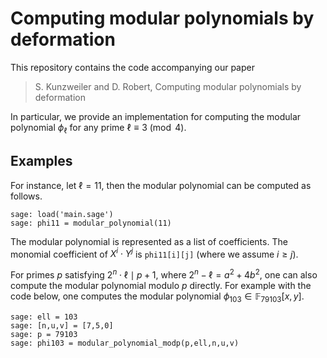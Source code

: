 # Computing modular polynomials by deformation

This repository contains the code accompanying our paper

> S. Kunzweiler and D. Robert, Computing modular polynomials by deformation

In particular, we provide an implementation for computing the modular polynomial $\phi_\ell$
for any prime $\ell \equiv 3 \pmod{4}$.

## Examples

For instance, let $\ell = 11$, then the modular polynomial can be computed as follows.

```
sage: load('main.sage')
sage: phi11 = modular_polynomial(11)
```
The modular polynomial is represented as a list of coefficients. The monomial coefficient of $X^i \cdot Y^j$ 
is `phi11[i][j]` (where we assume $i \geq j$). 

For primes $p$ satisfying $2^n\cdot \ell \mid p+1$, where  $2^n - \ell = a^2 + 4b^2$, one can also compute 
the modular polynomial modulo $p$ directly. For example with the code below,
one computes the modular polynomial $\phi_{103} \in \mathbb{F}_{79103}[x,y]$.

```
sage: ell = 103
sage: [n,u,v] = [7,5,0]
sage: p = 79103
sage: phi103 = modular_polynomial_modp(p,ell,n,u,v)
```
